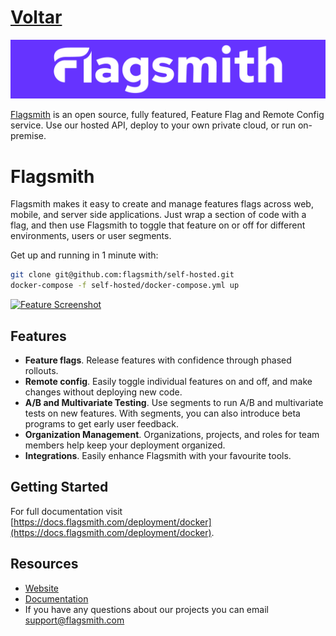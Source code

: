 <style>
o { color: Orange }
</style>
# <o>[Voltar](../README.md)


[![Feature Flag, Remote Config and A/B Testing platform, Flagsmith](https://github.com/Flagsmith/flagsmith/raw/main/static-files/hero.png)](https://www.flagsmith.com/)

[Flagsmith](https://www.flagsmith.com/) is an open source, fully featured, Feature Flag and Remote Config service. Use
our hosted API, deploy to your own private cloud, or run on-premise.

# Flagsmith

Flagsmith makes it easy to create and manage features flags across web, mobile, and server side applications. Just wrap
a section of code with a flag, and then use Flagsmith to toggle that feature on or off for different environments, users
or user segments.

Get up and running in 1 minute with:

```bash
git clone git@github.com:flagsmith/self-hosted.git
docker-compose -f self-hosted/docker-compose.yml up
```

[![Feature Screenshot](https://github.com/Flagsmith/flagsmith/raw/main/static-files/screenshot.png)](https://www.flagsmith.com/)

## Features

- **Feature flags**. Release features with confidence through phased rollouts.
- **Remote config**. Easily toggle individual features on and off, and make changes without deploying new code.
- **A/B and Multivariate Testing**. Use segments to run A/B and multivariate tests on new features. With segments, you
  can also introduce beta programs to get early user feedback.
- **Organization Management**. Organizations, projects, and roles for team members help keep your deployment organized.
- **Integrations**. Easily enhance Flagsmith with your favourite tools.

## Getting Started

For full documentation visit [https://docs.flagsmith.com/deployment/docker](https://docs.flagsmith.com/deployment/docker).

## Resources

- [Website](https://www.flagsmith.com/)
- [Documentation](https://docs.flagsmith.com/)
- If you have any questions about our projects you can email [support@flagsmith.com](mailto:support@flagsmith.com)
